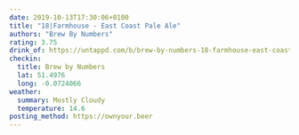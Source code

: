 ```yaml
---
date: 2019-10-13T17:30:06+0100
title: "18|Farmhouse - East Coast Pale Ale"
authors: "Brew By Numbers"
rating: 3.75
drink_of: https://untappd.com/b/brew-by-numbers-18-farmhouse-east-coast-pale-ale/3452389
checkin:
  title: Brew by Numbers
  lat: 51.4976
  long: -0.0724066
weather:
  summary: Mostly Cloudy
  temperature: 14.6
posting_method: https://ownyour.beer
---
```

